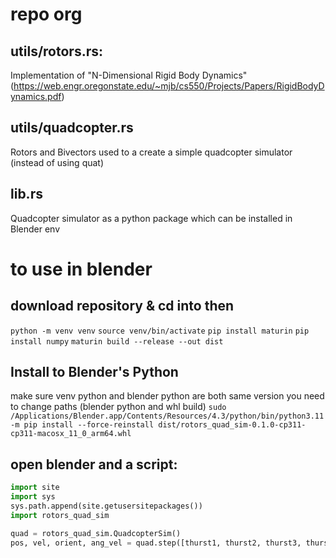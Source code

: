 
# repo org
## utils/rotors.rs:
Implementation of "N-Dimensional Rigid Body Dynamics" (https://web.engr.oregonstate.edu/~mjb/cs550/Projects/Papers/RigidBodyDynamics.pdf)

## utils/quadcopter.rs
Rotors and Bivectors used to a create a simple quadcopter simulator (instead of using quat)

## lib.rs
Quadcopter simulator as a python package which can be installed in Blender env


# to use in blender
## download repository & cd into then
```python -m venv venv```
```source venv/bin/activate```
```pip install maturin```
```pip install numpy```
```maturin build --release --out dist```

## Install to Blender's Python
make sure venv python and blender python are both same version
you need to change paths (blender python and whl build)
```sudo /Applications/Blender.app/Contents/Resources/4.3/python/bin/python3.11 -m pip install --force-reinstall dist/rotors_quad_sim-0.1.0-cp311-cp311-macosx_11_0_arm64.whl```


## open blender and a script:

```python
import site
import sys
sys.path.append(site.getusersitepackages())
import rotors_quad_sim

quad = rotors_quad_sim.QuadcopterSim()
pos, vel, orient, ang_vel = quad.step([thurst1, thurst2, thurst3, thurst4], dt)
```


